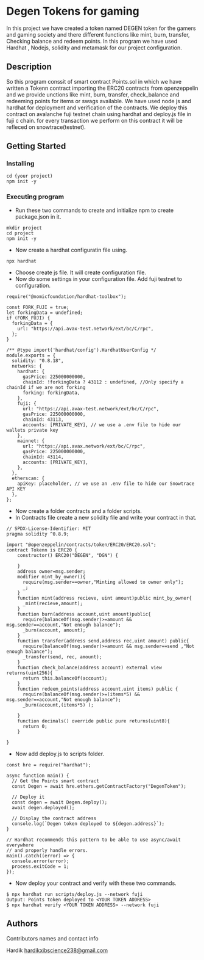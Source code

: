 # Degen Tokens for gaming

In this project we have created a token named DEGEN token for the gamers and gaming society and there different functions like mint, burn, transfer, Checking balance and redeem points. In this program we have used Hardhat , Nodejs, solidity and metamask for our project configuration.

## Description

So this program conssit of smart contract Points.sol in which we have written a Tokenn contract importing the ERC20 contracts from openzeppelin and we provide unctions like mint, burn, transfer, check_balance and redeeming points for items or swags available. We have used node js and hardhat for deployment and verification of the contracts. We deploy this contract on avalanche fuji testnet chain using hardhat and deploy.js file in fuji c chain. for every transaction we perform on this contract it will be refleced on snowtrace(testnet). 
## Getting Started

### Installing
```
cd {your project)
npm init -y
```
### Executing program

* Run these two commands to create and initialize npm to create package.json in it.
  
```
mkdir project
cd project
npm init -y
```

* Now create a hardhat configuratin file using.

```
npx hardhat
```
* Choose create js file. It will create configuration file.
* Now do some settings in your configuration file. Add fuji testnet to configuration.
```
require("@nomicfoundation/hardhat-toolbox");

const FORK_FUJI = true;
let forkingData = undefined;
if (FORK_FUJI) {
  forkingData = {
    url: "https://api.avax-test.network/ext/bc/C/rpc",
  };
}

/** @type import('hardhat/config').HardhatUserConfig */
module.exports = {
  solidity: "0.8.18",
  networks: {
    hardhat: {
      gasPrice: 225000000000,
      chainId: !forkingData ? 43112 : undefined, //Only specify a chainId if we are not forking
      forking: forkingData,
    },
    fuji: {
      url: "https://api.avax-test.network/ext/bc/C/rpc",
      gasPrice: 225000000000,
      chainId: 43113,
      accounts: [PRIVATE_KEY], // we use a .env file to hide our wallets private key
    },
    mainnet: {
      url: "https://api.avax.network/ext/bc/C/rpc",
      gasPrice: 225000000000,
      chainId: 43114,
      accounts: [PRIVATE_KEY],
    },
  },
  etherscan: {
    apiKey: placeholder, // we use an .env file to hide our Snowtrace API KEY
  },
};
```

* Now create a folder contracts and a folder scripts.
* In Contracts file create a new solidity file and write your contract in that.
  
```
// SPDX-License-Identifier: MIT
pragma solidity ^0.8.9;

import "@openzeppelin/contracts/token/ERC20/ERC20.sol";
contract Tokenn is ERC20 {
    constructor() ERC20("DEGEN", "DGN") {
        
    }
    address owner=msg.sender;
    modifier mint_by_owner(){
      require(msg.sender==owner,"Minting allowed to owner only");
      _;
    }
    function mint(address recieve, uint amount)public mint_by_owner{
      _mint(recieve,amount);
    }
    function burn(address account,uint amount)public{
      require(balanceOf(msg.sender)>=amount && msg.sender==account,"Not enough balance");
      _burn(account, amount);
    }
    function transfer(address send,address rec,uint amount) public{
      require(balanceOf(msg.sender)>=amount && msg.sender==send ,"Not enough balance");
      _transfer(send, rec, amount);
    }
    function check_balance(address account) external view returns(uint256){
      return this.balanceOf(account);
    }
    function redeem_points(address account,uint items) public {
      require(balanceOf(msg.sender)>=(items*5) && msg.sender==account,"Not enough balance");
      _burn(account,(items*5) );

    }
    function decimals() override public pure returns(uint8){
      return 0;
    }

}

```

* Now add deploy.js to scripts folder.

```
const hre = require("hardhat");

async function main() {
  // Get the Points smart contract
  const Degen = await hre.ethers.getContractFactory("DegenToken");

  // Deploy it
  const degen = await Degen.deploy();
  await degen.deployed();

  // Display the contract address
  console.log(`Degen token deployed to ${degen.address}`);
}

// Hardhat recommends this pattern to be able to use async/await everywhere
// and properly handle errors.
main().catch((error) => {
  console.error(error);
  process.exitCode = 1;
});
```

 * Now deploy your contract and verify with these two commands.
   
```
$ npx hardhat run scripts/deploy.js --network fuji
Output: Points token deployed to <YOUR TOKEN ADDRESS>
$ npx hardhat verify <YOUR TOKEN ADDRESS> --network fuji
```

## Authors

Contributors names and contact info

Hardik
hardikxibscience238@gmail.com
